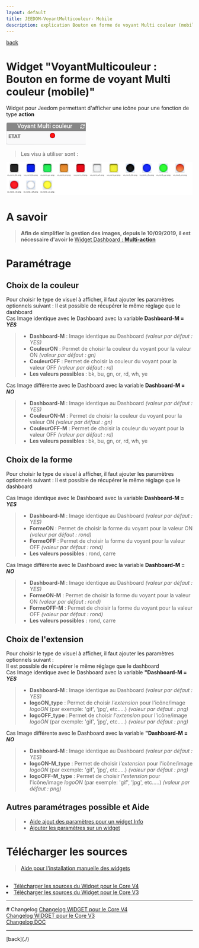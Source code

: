 ```yaml
---
layout: default
title: JEEDOM-VoyantMulticouleur- Mobile
description: explication Bouton en forme de voyant Multi couleur (mobile)
---
```

[back](./)
# Widget "VoyantMulticouleur : Bouton en forme de voyant Multi couleur (mobile)"

Widget pour Jeedom permettant d'afficher une icône pour une fonction de type <b>action</b>
<p><img src="../img/exemple/m/voyant_multicouleur.png" alt="Resultat" /></p>
<blockquote>
Les visu à utiliser sont :
</blockquote>

<p><img src="../img/VISUEL_JEEDOM_Voyant.png" alt="Visuels" /></p>

# A savoir

> <b>Afin de simplifier la gestion des images, depuis le 10/09/2019, il est nécessaire d'avoir le </b><a href="WIDGET_d_Multi_action_Defaut">Widget Dashboard : <b>Multi-action</b></a>


# Paramétrage
## Choix de la couleur
Pour choisir le type de visuel à afficher, il faut ajouter les paramètres optionnels suivant :
Il est possible de récupérer le même réglage que le dashboard <br/>
Cas Image identique avec le Dashboard avec la variable <b>Dashboard-M = <i>YES</i></b>
<blockquote>
    <ul>
        <li><b>Dashboard-M</b> : Image identique au Dashboard <i> (valeur par défaut : YES)</i></li>
        <li><b>CouleurON</b> : Permet de choisir la couleur du voyant pour la valeur ON <i>(valeur par défaut : gn)</i></li>
        <li><b>CouleurOFF</b> : Permet de choisir la couleur du voyant pour la valeur OFF <i>(valeur par défaut : rd)</i></li>
        <li><b>Les valeurs possibles </b> : bk, bu, gn, or, rd, wh, ye</li>
        </ul>
</blockquote>

Cas Image différente avec le Dashboard avec la variable <b>Dashboard-M = <i>NO</i></b>
<blockquote>
    <ul>
        <li><b>Dashboard-M</b> : Image identique au Dashboard <i> (valeur par défaut : YES)</i></li>
        <li><b>CouleurON-M</b> : Permet de choisir la couleur du voyant pour la valeur ON <i>(valeur par défaut : gn)</i></li>
        <li><b>CouleurOFF-M</b> : Permet de choisir la couleur du voyant pour la valeur OFF <i>(valeur par défaut : rd)</i></li>
        <li><b>Les valeurs possibles </b> : bk, bu, gn, or, rd, wh, ye</li>
    </ul>
</blockquote>

## Choix de la forme
Pour choisir le type de visuel à afficher, il faut ajouter les paramètres optionnels suivant :
Il est possible de récupérer le même réglage que le dashboard

Cas Image identique avec le Dashboard avec la variable <b>Dashboard-M = <i>YES</i></b>
<blockquote>
    <ul>
        <li><b>Dashboard-M</b> : Image identique au Dashboard <i> (valeur par défaut : YES)</i></li>
        <li><b>FormeON</b> : Permet de choisir la forme du voyant pour la valeur ON <i>(valeur par défaut : rond)</i></li>
        <li><b>FormeOFF</b> : Permet de choisir la forme du voyant pour la valeur OFF <i>(valeur par défaut : rond)</i></li>
        <li><b>Les valeurs possibles</b> : rond, carre</li>
    </ul>
</blockquote>


Cas Image différente avec le Dashboard avec la variable <b>Dashboard-M = <i>NO</i></b>
<blockquote>
    <ul>
        <li><b>Dashboard-M</b> : Image identique au Dashboard <i> (valeur par défaut : YES)</i></li>
        <li><b>FormeON-M</b> : Permet de choisir la forme du voyant pour la valeur ON <i>(valeur par défaut : rond)</i></li>
        <li><b>FormeOFF-M</b> : Permet de choisir la forme du voyant pour la valeur OFF <i>(valeur par défaut : rond)</i></li>
        <li><b>Les valeurs possibles</b> : rond, carre</li>
    </ul>
</blockquote>

## Choix de l'extension
Pour choisir le type de visuel à afficher, il faut ajouter les paramètres optionnels suivant :<br/>
Il est possible de récupérer le même réglage que le dashboard<br/>
Cas Image identique avec le Dashboard avec la variable <b>"Dashboard-M = <i>YES</i></b>
<blockquote>
    <ul>
        <li><b>Dashboard-M</b> : Image identique au Dashboard <i> (valeur par défaut : YES)</i></li>
        <li><b>logoON_type</b> : Permet de choisir <i>l'extension</i> pour l'icône/image <i>logoON</i> (par exemple: 'gif', 'jpg', etc.....)<i> (valeur par défaut : png)</i></li>
        <li><b>logoOFF_type</b> : Permet de choisir <i>l'extension</i> pour l'icône/image <i>logoON</i> (par exemple: 'gif', 'jpg', etc.....)<i> (valeur par défaut : png)</i></li>
    </ul>
</blockquote>

Cas Image différente avec le Dashboard avec la variable <b>"Dashboard-M = <i>NO</i></b>
<blockquote>
    <ul>
        <li><b>Dashboard-M</b> : Image identique au Dashboard <i> (valeur par défaut : YES)</i></li>
        <li><b>logoON-M_type</b> : Permet de choisir <i>l'extension</i> pour l'icône/image <i>logoON</i> (par exemple: 'gif', 'jpg', etc.....)<i> (valeur par défaut : png)</i></li>
        <li><b>logoOFF-M_type</b> : Permet de choisir <i>l'extension</i> pour l'icône/image <i>logoON</i> (par exemple: 'gif', 'jpg', etc.....)<i> (valeur par défaut : png)</i></li>
    </ul>
</blockquote>

## Autres paramétrages possible et Aide
<blockquote>
    <ul>
        <li><a href="HELP_config_infos.html">Aide ajout des paramètres pour un widget Info</a></li>
        <li><a href="HELP_PARA.html">Ajouter les paramètres sur un widget</a></li>
    </ul>
</blockquote>

# Télécharger les sources
><a href="HELP_Install_Manu.html">Aide pour l'installation manuelle des widgets</a>
<br/>

<li><a href="https://github.com/JEALG/JEEDOM-VoyantMulticouleur--mobile/tree/masterv4">Télécharger les sources du Widget pour le Core V4</a></li>
<li><a href="https://github.com/JEALG/JEEDOM-VoyantMulticouleur--mobile/tree/master">Télécharger les sources du Widget pour le Core V3</a></li>

<hr />
# Changelog
<a href="https://github.com/JEALG/JEEDOM-VoyantMulticouleur--mobile/commits/masterv4">Changelog WIDGET pour le Core V4</a><br/>
<a href="https://github.com/JEALG/JEEDOM-VoyantMulticouleur--mobile/commits/master">Changelog WIDGET pour le Core V3</a><br/>
<a href="https://github.com/JEALG/JEEDOM-Widget_JAG-doc/commits/master">Changelog DOC</a>

<hr />
[back](./)